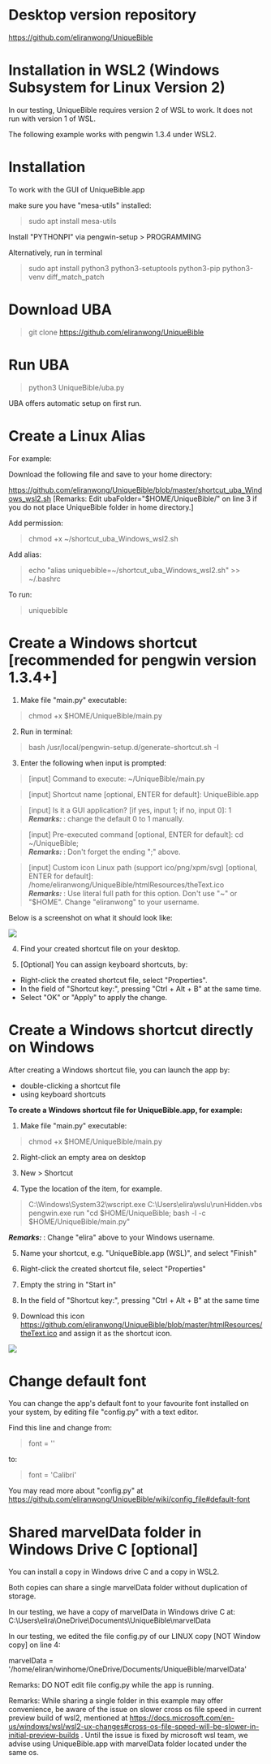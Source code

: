 # Desktop version repository

https://github.com/eliranwong/UniqueBible

# Installation in WSL2 (Windows Subsystem for Linux Version 2)

In our testing, UniqueBible requires version 2 of WSL to work.  It does not run with version 1 of WSL.

The following example works with pengwin 1.3.4 under WSL2.

# Installation

To work with the GUI of UniqueBible.app

make sure you have "mesa-utils" installed:

> sudo apt install mesa-utils

Install "PYTHONPI" via pengwin-setup > PROGRAMMING

Alternatively, run in terminal

> sudo apt install python3 python3-setuptools python3-pip python3-venv diff_match_patch

# Download UBA

> git clone https://github.com/eliranwong/UniqueBible

# Run UBA

> python3 UniqueBible/uba.py

UBA offers automatic setup on first run.

# Create a Linux Alias

For example:

Download the following file and save to your home directory:

https://github.com/eliranwong/UniqueBible/blob/master/shortcut_uba_Windows_wsl2.sh
[Remarks: Edit ubaFolder="$HOME/UniqueBible/" on line 3 if you do not place UniqueBible folder in home directory.]

Add permission:

> chmod +x ~/shortcut_uba_Windows_wsl2.sh

Add alias:

> echo "alias uniquebible=~/shortcut_uba_Windows_wsl2.sh" >> ~/.bashrc

To run:

> uniquebible

# Create a Windows shortcut [recommended for pengwin version 1.3.4+]

1) Make file "main.py" executable:

> chmod +x $HOME/UniqueBible/main.py

2) Run in terminal:

> bash /usr/local/pengwin-setup.d/generate-shortcut.sh -I

3) Enter the following when input is prompted:

> [input] Command to execute: ~/UniqueBible/main.py<br>

> [input] Shortcut name [optional, ENTER for default]: UniqueBible.app<br>

> [input] Is it a GUI application? [if yes, input 1; if no, input 0]: 1<br>
<b><i>Remarks: </i></b>: change the default 0 to 1 manually.

> [input] Pre-executed command [optional, ENTER for default]: cd ~/UniqueBible;<br>
<b><i>Remarks: </i></b>: Don't forget the ending ";" above.

> [input] Custom icon Linux path (support ico/png/xpm/svg) [optional, ENTER for default]: /home/eliranwong/UniqueBible/htmlResources/theText.ico<br>
<b><i>Remarks: </i></b>: Use literal full path for this option.  Don't use "~" or "$HOME".  Change "eliranwong" to your username.

Below is a screenshot on what it should look like:

<img src="screenshot_create_shortcut.png" />

4) Find your created shortcut file on your desktop.

5) [Optional] You can assign keyboard shortcuts, by:

* Right-click the created shortcut file, select "Properties".
* In the field of "Shortcut key:", pressing "Ctrl + Alt + B" at the same time.
* Select "OK" or "Apply" to apply the change.

# Create a Windows shortcut directly on Windows

After creating a Windows shortcut file, you can launch the app by:<br>
- double-clicking a shortcut file<br>
- using keyboard shortcuts

<b>To create a Windows shortcut file for UniqueBible.app, for example:</b>

1) Make file "main.py" executable:

> chmod +x $HOME/UniqueBible/main.py

2) Right-click an empty area on desktop

3) New > Shortcut

4) Type the location of the item, for example. 

> C:\Windows\System32\wscript.exe C:\\Users\\elira\wslu\runHidden.vbs pengwin.exe run "cd $HOME/UniqueBible; bash -l -c $HOME/UniqueBible/main.py"

<b><i>Remarks: </i></b>: Change "elira" above to your Windows username.

5) Name your shortcut, e.g. "UniqueBible.app (WSL)", and select "Finish"

6) Right-click the created shortcut file, select "Properties"

7) Empty the string in "Start in"

8) In the field of "Shortcut key:", pressing "Ctrl + Alt + B" at the same time

9) Download this icon https://github.com/eliranwong/UniqueBible/blob/master/htmlResources/theText.ico and assign it as the shortcut icon.

<img src="shortcut_properties.png" />

# Change default font

You can change the app's default font to your favourite font installed on your system, by editing file "config.py" with a text editor.

Find this line and change from:

> font = ''

to:

> font = 'Calibri'

You may read more about "config.py" at https://github.com/eliranwong/UniqueBible/wiki/config_file#default-font

# Shared marvelData folder in Windows Drive C [optional]

You can install a copy in Windows drive C and a copy in WSL2.

Both copies can share a single marvelData folder without duplication of storage.

In our testing, we have a copy of marvelData in Windows drive C at:<br>
C:\Users\elira\OneDrive\Documents\UniqueBible\marvelData

In our testing, we edited the file config.py of our LINUX copy [NOT Window copy] on line 4:

marvelData = '/home/eliran/winhome/OneDrive/Documents/UniqueBible/marvelData'

Remarks: DO NOT edit file config.py while the app is running.

Remarks: While sharing a single folder in this example may offer convenience, be aware of the issue on slower cross os file speed in current preview build of wsl2, mentioned at https://docs.microsoft.com/en-us/windows/wsl/wsl2-ux-changes#cross-os-file-speed-will-be-slower-in-initial-preview-builds .  Until the issue is fixed by microsoft wsl team, we advise using UniqueBible.app with marvelData folder located under the same os.
